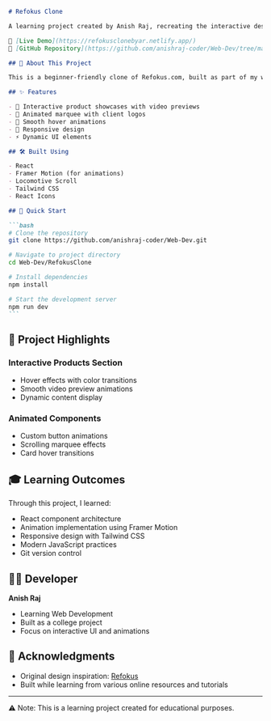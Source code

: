````markdown
# Refokus Clone

A learning project created by Anish Raj, recreating the interactive design of [Refokus.com](https://www.refokus.com/work).

🔴 [Live Demo](https://refokusclonebyar.netlify.app/)
🔗 [GitHub Repository](https://github.com/anishraj-coder/Web-Dev/tree/main/RefokusClone)

## 👋 About This Project

This is a beginner-friendly clone of Refokus.com, built as part of my web development learning journey. The project focuses on implementing modern web animations and interactive elements using React.

## ✨ Features

- 🎯 Interactive product showcases with video previews
- 🔄 Animated marquee with client logos
- 🎨 Smooth hover animations
- 📱 Responsive design
- ⚡ Dynamic UI elements

## 🛠️ Built Using

- React
- Framer Motion (for animations)
- Locomotive Scroll
- Tailwind CSS
- React Icons

## 🚀 Quick Start

```bash
# Clone the repository
git clone https://github.com/anishraj-coder/Web-Dev.git

# Navigate to project directory
cd Web-Dev/RefokusClone

# Install dependencies
npm install

# Start the development server
npm run dev
```
````

## 📸 Project Highlights

### Interactive Products Section

- Hover effects with color transitions
- Smooth video preview animations
- Dynamic content display

### Animated Components

- Custom button animations
- Scrolling marquee effects
- Card hover transitions

## 🎓 Learning Outcomes

Through this project, I learned:

- React component architecture
- Animation implementation using Framer Motion
- Responsive design with Tailwind CSS
- Modern JavaScript practices
- Git version control

## 👨‍💻 Developer

**Anish Raj**

- Learning Web Development
- Built as a college project
- Focus on interactive UI and animations

## 🙏 Acknowledgments

- Original design inspiration: [Refokus](https://www.refokus.com/work)
- Built while learning from various online resources and tutorials

---

⚠️ Note: This is a learning project created for educational purposes.

```

```
